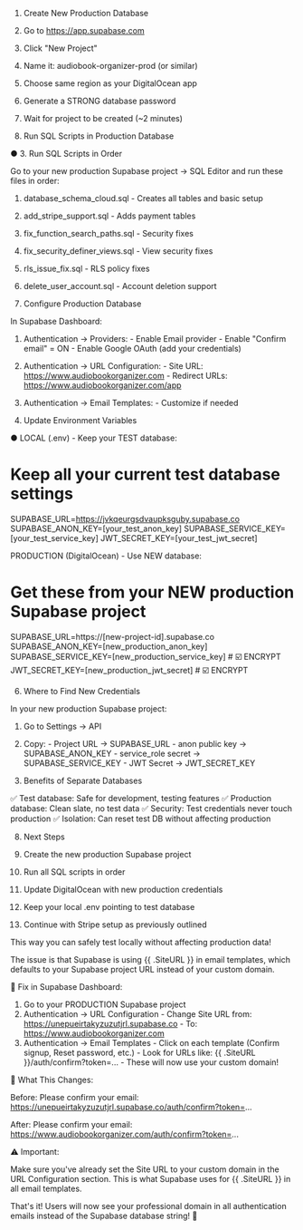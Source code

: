

  1. Create New Production Database

  1. Go to https://app.supabase.com
  2. Click "New Project"
  3. Name it: audiobook-organizer-prod (or similar)
  4. Choose same region as your DigitalOcean app
  5. Generate a STRONG database password
  6. Wait for project to be created (~2 minutes)

  2. Run SQL Scripts in Production Database

● 3. Run SQL Scripts in Order

  Go to your new production Supabase project → SQL Editor and run these files in order:

  1. database_schema_cloud.sql - Creates all tables and basic setup
  2. add_stripe_support.sql - Adds payment tables
  3. fix_function_search_paths.sql - Security fixes
  4. fix_security_definer_views.sql - View security fixes
  5. rls_issue_fix.sql - RLS policy fixes
  6. delete_user_account.sql - Account deletion support

  4. Configure Production Database

  In Supabase Dashboard:
  1. Authentication → Providers:
    - Enable Email provider
    - Enable "Confirm email" = ON
    - Enable Google OAuth (add your credentials)
  2. Authentication → URL Configuration:
    - Site URL: https://www.audiobookorganizer.com
    - Redirect URLs: https://www.audiobookorganizer.com/app
  3. Authentication → Email Templates:
    - Customize if needed

  5. Update Environment Variables


● LOCAL (.env) - Keep your TEST database:
  # Keep all your current test database settings
  SUPABASE_URL=https://jvkqeurgsdvaupksguby.supabase.co
  SUPABASE_ANON_KEY=[your_test_anon_key]
  SUPABASE_SERVICE_KEY=[your_test_service_key]
  JWT_SECRET_KEY=[your_test_jwt_secret]

  PRODUCTION (DigitalOcean) - Use NEW database:
  # Get these from your NEW production Supabase project
  SUPABASE_URL=https://[new-project-id].supabase.co
  SUPABASE_ANON_KEY=[new_production_anon_key]
  SUPABASE_SERVICE_KEY=[new_production_service_key]  # ☑️ ENCRYPT
  JWT_SECRET_KEY=[new_production_jwt_secret]  # ☑️ ENCRYPT

  6. Where to Find New Credentials

  In your new production Supabase project:
  1. Go to Settings → API
  2. Copy:
    - Project URL → SUPABASE_URL
    - anon public key → SUPABASE_ANON_KEY
    - service_role secret → SUPABASE_SERVICE_KEY
    - JWT Secret → JWT_SECRET_KEY

  7. Benefits of Separate Databases

  ✅ Test database: Safe for development, testing features
  ✅ Production database: Clean slate, no test data
  ✅ Security: Test credentials never touch production
  ✅ Isolation: Can reset test DB without affecting production

  8. Next Steps

  1. Create the new production Supabase project
  2. Run all SQL scripts in order
  3. Update DigitalOcean with new production credentials
  4. Keep your local .env pointing to test database
  5. Continue with Stripe setup as previously outlined

  This way you can safely test locally without affecting production data!

   The issue is that Supabase is using {{ .SiteURL }} in email templates, which defaults to your Supabase project
  URL instead of your custom domain.

  🔧 Fix in Supabase Dashboard:

  1. Go to your PRODUCTION Supabase project
  2. Authentication → URL Configuration
    - Change Site URL from: https://unepueirtakyzuzutjrl.supabase.co
    - To: https://www.audiobookorganizer.com
  3. Authentication → Email Templates
    - Click on each template (Confirm signup, Reset password, etc.)
    - Look for URLs like: {{ .SiteURL }}/auth/confirm?token=...
    - These will now use your custom domain!

  📝 What This Changes:

  Before:
  Please confirm your email:
  https://unepueirtakyzuzutjrl.supabase.co/auth/confirm?token=...

  After:
  Please confirm your email:
  https://www.audiobookorganizer.com/auth/confirm?token=...

  ⚠️ Important:

  Make sure you've already set the Site URL to your custom domain in the URL Configuration section. This is what
  Supabase uses for {{ .SiteURL }} in all email templates.

  That's it! Users will now see your professional domain in all authentication emails instead of the Supabase
  database string! 🎉